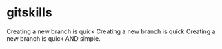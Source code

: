 # gitskills
Creating a new branch is quick
Creating a new branch is quick
Creating a new branch is quick AND simple.